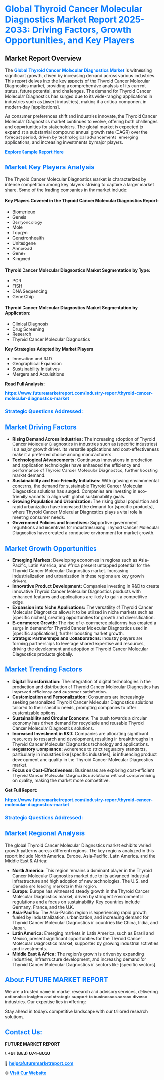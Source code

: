 <h1 style="color: #007BFF;">Global Thyroid Cancer Molecular Diagnostics Market Report 2025-2033: Driving Factors, Growth Opportunities, and Key Players</h1>

<section id="overview">
<h2>Market Report Overview</h2>
<p>The <a href="https://www.futuremarketreport.com/industry-report/thyroid-cancer-molecular-diagnostics-market" style="color: #007BFF; text-decoration: none;"><strong>Global Thyroid Cancer Molecular Diagnostics Market</strong></a> is witnessing significant growth, driven by increasing demand across various industries. This report delves into the key aspects of the Thyroid Cancer Molecular Diagnostics market, providing a comprehensive analysis of its current status, future potential, and challenges. The demand for Thyroid Cancer Molecular Diagnostics has surged due to its wide-ranging applications in industries such as [insert industries], making it a critical component in modern-day [applications].</p>
<p>As consumer preferences shift and industries innovate, the Thyroid Cancer Molecular Diagnostics market continues to evolve, offering both challenges and opportunities for stakeholders. The global market is expected to expand at a substantial compound annual growth rate (CAGR) over the forecast period, driven by technological advancements, emerging applications, and increasing investments by major players.</p>
</section>

<section id="overview">
<p><a href="https://www.futuremarketreport.com/request-sample/reportId=123158" style="color: #007BFF; text-decoration: none;"><strong>Explore Sample Report Here</strong></a></p>
</section>

<section id="key-players">
<h2 style="color: #007BFF;">Market Key Players Analysis</h2>
<p>The Thyroid Cancer Molecular Diagnostics market is characterized by intense competition among key players striving to capture a larger market share. Some of the leading companies in the market include:</p>
<h4>Key Players Covered in the Thyroid Cancer Molecular Diagnostics Report:</h4>
<ul><li>Biomerieux</li><li>Geneis</li><li>Berryoncology</li><li>Mole</li><li>Topgen</li><li>Genetronhealth</li><li>Unitedgene</li><li>Annoroad</li><li>Gene+</li><li>Kingmed</li></ul>
<h4>Thyroid Cancer Molecular Diagnostics Market Segmentation by Type:</h4>
<ul><li>PCR</li><li>FISH</li><li>DNA Sequencing</li><li>Gene Chip</li></ul>

<h4>Thyroid Cancer Molecular Diagnostics Market Segmentation by Application:</h4>
<ul><li>Clinical Diagnosis</li><li>Drug Screening</li><li>Research</li><li>Thyroid Cancer Molecular Diagnostics</li></ul>
<p><strong>Key Strategies Adopted by Market Players:</strong></p>
<ul>
<li>Innovation and R&D</li>
<li>Geographical Expansion</li>
<li>Sustainability Initiatives</li>
<li>Mergers and Acquisitions</li>
</ul>
</section>

<section>
<p><strong>Read Full Analysis: </strong></p><a href="https://www.futuremarketreport.com/industry-report/thyroid-cancer-molecular-diagnostics-market" style="color: #007BFF; text-decoration: none;"><strong>https://www.futuremarketreport.com/industry-report/thyroid-cancer-molecular-diagnostics-market</strong></a>
<h3 style="color: #007BFF;">Strategic Questions Addressed:</h3>
</section>

<section id="driving-factors">
<h2 style="color: #007BFF;">Market Driving Factors</h2>
<ul>
<li><strong>Rising Demand Across Industries:</strong> The increasing adoption of Thyroid Cancer Molecular Diagnostics in industries such as [specific industries] is a major growth driver. Its versatile applications and cost-effectiveness make it a preferred choice among manufacturers.</li>
<li><strong>Technological Advancements:</strong> Continuous innovations in production and application technologies have enhanced the efficiency and performance of Thyroid Cancer Molecular Diagnostics, further boosting market demand.</li>
<li><strong>Sustainability and Eco-Friendly Initiatives:</strong> With growing environmental concerns, the demand for sustainable Thyroid Cancer Molecular Diagnostics solutions has surged. Companies are investing in eco-friendly variants to align with global sustainability goals.</li>
<li><strong>Growing Population and Urbanization:</strong> The rising global population and rapid urbanization have increased the demand for [specific products], where Thyroid Cancer Molecular Diagnostics plays a vital role in meeting consumer needs.</li>
<li><strong>Government Policies and Incentives:</strong> Supportive government regulations and incentives for industries using Thyroid Cancer Molecular Diagnostics have created a conducive environment for market growth.</li>
</ul>
</section>

<section id="growth-opportunities">
<h2 style="color: #007BFF;">Market Growth Opportunities</h2>
<ul>
<li><strong>Emerging Markets:</strong> Developing economies in regions such as Asia-Pacific, Latin America, and Africa present untapped potential for the Thyroid Cancer Molecular Diagnostics market. Increasing industrialization and urbanization in these regions are key growth drivers.</li>
<li><strong>Innovative Product Development:</strong> Companies investing in R&D to create innovative Thyroid Cancer Molecular Diagnostics products with enhanced features and applications are likely to gain a competitive edge.</li>
<li><strong>Expansion into Niche Applications:</strong> The versatility of Thyroid Cancer Molecular Diagnostics allows it to be utilized in niche markets such as [specific niches], creating opportunities for growth and diversification.</li>
<li><strong>E-commerce Growth:</strong> The rise of e-commerce platforms has created a surge in demand for Thyroid Cancer Molecular Diagnostics used in [specific applications], further boosting market growth.</li>
<li><strong>Strategic Partnerships and Collaborations:</strong> Industry players are forming partnerships to leverage shared expertise and resources, driving the development and adoption of Thyroid Cancer Molecular Diagnostics products globally.</li>
</ul>
</section>

<section id="trending-factors">
<h2 style="color: #007BFF;">Market Trending Factors</h2>
<ul>
<li><strong>Digital Transformation:</strong> The integration of digital technologies in the production and distribution of Thyroid Cancer Molecular Diagnostics has improved efficiency and customer satisfaction.</li>
<li><strong>Customization and Personalization:</strong> Consumers are increasingly seeking personalized Thyroid Cancer Molecular Diagnostics solutions tailored to their specific needs, prompting companies to offer customizable options.</li>
<li><strong>Sustainability and Circular Economy:</strong> The push towards a circular economy has driven demand for recyclable and reusable Thyroid Cancer Molecular Diagnostics solutions.</li>
<li><strong>Increased Investment in R&D:</strong> Companies are allocating significant resources to research and development, resulting in breakthroughs in Thyroid Cancer Molecular Diagnostics technology and applications.</li>
<li><strong>Regulatory Compliance:</strong> Adherence to strict regulatory standards, particularly in industries like [specific industries], is influencing product development and quality in the Thyroid Cancer Molecular Diagnostics market.</li>
<li><strong>Focus on Cost-Effectiveness:</strong> Businesses are exploring cost-efficient Thyroid Cancer Molecular Diagnostics solutions without compromising on quality, making the market more competitive.</li>
</ul>
</section>

<section>
<p><strong>Get Full Report: </strong></p><a href="https://www.futuremarketreport.com/industry-report/thyroid-cancer-molecular-diagnostics-market" style="color: #007BFF; text-decoration: none;"><strong>https://www.futuremarketreport.com/industry-report/thyroid-cancer-molecular-diagnostics-market</strong></a>
<h3 style="color: #007BFF;">Strategic Questions Addressed:</h3>
</section>


<section id="regional-analysis">
<h2 style="color: #007BFF;">Market Regional Analysis</h2>
<p>The global Thyroid Cancer Molecular Diagnostics market exhibits varied growth patterns across different regions. The key regions analyzed in this report include North America, Europe, Asia-Pacific, Latin America, and the Middle East & Africa:</p>
<ul>
<li><strong>North America:</strong> This region remains a dominant player in the Thyroid Cancer Molecular Diagnostics market due to its advanced industrial infrastructure and high adoption of new technologies. The U.S. and Canada are leading markets in this region.</li>
<li><strong>Europe:</strong> Europe has witnessed steady growth in the Thyroid Cancer Molecular Diagnostics market, driven by stringent environmental regulations and a focus on sustainability. Key countries include Germany, France, and the U.K.</li>
<li><strong>Asia-Pacific:</strong> The Asia-Pacific region is experiencing rapid growth, fueled by industrialization, urbanization, and increasing demand for Thyroid Cancer Molecular Diagnostics in countries like China, India, and Japan.</li>
<li><strong>Latin America:</strong> Emerging markets in Latin America, such as Brazil and Mexico, present significant opportunities for the Thyroid Cancer Molecular Diagnostics market, supported by growing industrial activities and investments.</li>
<li><strong>Middle East & Africa:</strong> The region’s growth is driven by expanding industries, infrastructure development, and increasing demand for Thyroid Cancer Molecular Diagnostics in sectors like [specific sectors].</li>
</ul>
</section>

<footer>
<h2 style="color: #007BFF;">About FUTURE MARKET REPORT</h2>
<p>We are a trusted name in market research and advisory services, delivering actionable insights and strategic support to businesses across diverse industries. Our expertise lies in offering:</p>

<p>Stay ahead in today’s competitive landscape with our tailored research solutions.</p>

<h2 style="color: #007BFF;">Contact Us:</h2>
<p><strong>FUTURE MARKET REPORT</strong></p>
<p>📞 <strong>+91 (883) 074-8030</strong></p>
<p>📧 <strong><a href="mailto:help@futuremarketreport.com" style="color: #007BFF;">help@futuremarketreport.com</a></strong></p>
<p>🌐 <strong><a href="https://www.futuremarketreport.com/" style="color: #007BFF;">Visit Our Website</a></strong></p>
</footer>